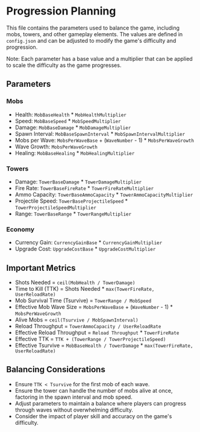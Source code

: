# Progression Planning

This file contains the parameters used to balance the game, including mobs, towers, and other gameplay elements. The values are defined in `config.json` and can be adjusted to modify the game's difficulty and progression.

Note: Each parameter has a base value and a multiplier that can be applied to scale the difficulty as the game progresses.

## Parameters

### Mobs

- Health: `MobBaseHealth` * `MobHealthMultiplier`
- Speed: `MobBaseSpeed` * `MobSpeedMultiplier`
- Damage: `MobBaseDamage` * `MobDamageMultiplier`
- Spawn Interval: `MobBaseSpawnInterval` * `MobSpawnIntervalMultiplier`
- Mobs per Wave: `MobsPerWaveBase` + (`WaveNumber` - 1) * `MobsPerWaveGrowth`
- Wave Growth: `MobsPerWaveGrowth`
- Healing: `MobBaseHealing` * `MobHealingMultiplier`

### Towers

- Damage: `TowerBaseDamage` * `TowerDamageMultiplier`
- Fire Rate: `TowerBaseFireRate` * `TowerFireRateMultiplier`
- Ammo Capacity: `TowerBaseAmmoCapacity` * `TowerAmmoCapacityMultiplier`
- Projectile Speed: `TowerBaseProjectileSpeed` * `TowerProjectileSpeedMultiplier`
- Range: `TowerBaseRange` * `TowerRangeMultiplier`

### Economy

- Currency Gain: `CurrencyGainBase` * `CurrencyGainMultiplier`
- Upgrade Cost: `UpgradeCostBase` * `UpgradeCostMultiplier`

## Important Metrics

- Shots Needed = `ceil(MobHealth / TowerDamage)`
- Time to Kill (TTK) = Shots Needed * `max(TowerFireRate, UserReloadRate)`
- Mob Survival Time (Tsurvive) = `TowerRange / MobSpeed`
- Effective Mob Wave Size = `MobsPerWaveBase` + (`WaveNumber` - 1) * `MobsPerWaveGrowth`
- Alive Mobs = `ceil(Tsurvive / MobSpawnInterval)`
- Reload Throughput = `TowerAmmoCapacity / UserReloadRate`
- Effective Reload Throughput = `Reload Throughput` * `TowerFireRate`
- Effective TTK = `TTK + (TowerRange / TowerProjectileSpeed)`
- Effective Tsurvive = `MobBaseHealth / TowerDamage` * `max(TowerFireRate, UserReloadRate)`

## Balancing Considerations

- Ensure `TTK < Tsurvive` for the first mob of each wave.
- Ensure the tower can handle the number of mobs alive at once, factoring in the spawn interval and mob speed.
- Adjust parameters to maintain a balance where players can progress through waves without overwhelming difficulty.
- Consider the impact of player skill and accuracy on the game's difficulty.

